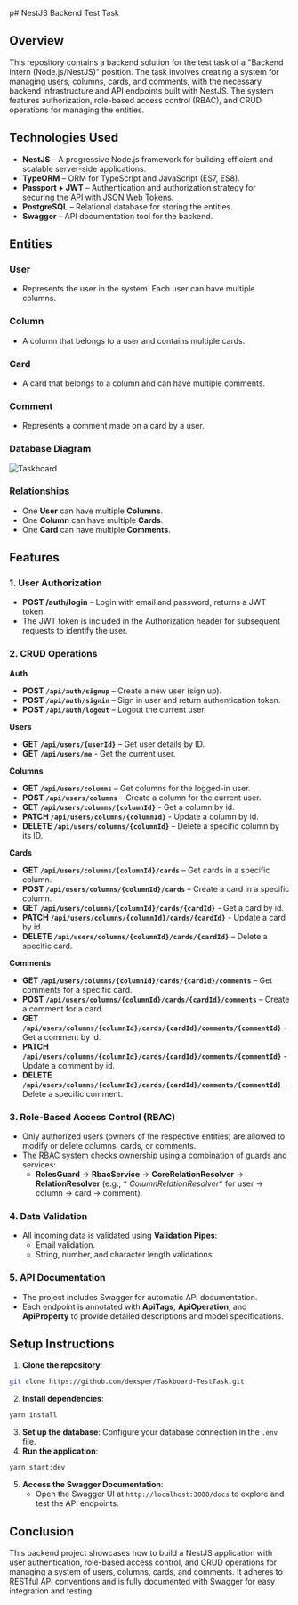 p# NestJS Backend Test Task

## Overview

This repository contains a backend solution for the test task of a "Backend Intern (Node.js/NestJS)" position. The task
involves creating a system for managing users, columns, cards, and comments, with the necessary backend infrastructure
and API endpoints built with NestJS. The system features authorization, role-based access control (RBAC), and CRUD
operations for managing the entities.

## Technologies Used

- **NestJS** – A progressive Node.js framework for building efficient and scalable server-side applications.
- **TypeORM** – ORM for TypeScript and JavaScript (ES7, ES8).
- **Passport + JWT** – Authentication and authorization strategy for securing the API with JSON Web Tokens.
- **PostgreSQL** – Relational database for storing the entities.
- **Swagger** – API documentation tool for the backend.

## Entities

### User

- Represents the user in the system. Each user can have multiple columns.

### Column

- A column that belongs to a user and contains multiple cards.

### Card

- A card that belongs to a column and can have multiple comments.

### Comment

- Represents a comment made on a card by a user.

### Database Diagram
![Taskboard](https://github.com/user-attachments/assets/c4e634a2-e98a-46d7-988f-43223a84f4a0)

### Relationships

- One **User** can have multiple **Columns**.
- One **Column** can have multiple **Cards**.
- One **Card** can have multiple **Comments**.

## Features

### 1. User Authorization

- **POST /auth/login** – Login with email and password, returns a JWT token.
- The JWT token is included in the Authorization header for subsequent requests to identify the user.

### 2. CRUD Operations

**Auth**

*   **POST `/api/auth/signup`** – Create a new user (sign up).
*   **POST `/api/auth/signin`** – Sign in user and return authentication token.
*   **POST `/api/auth/logout`** – Logout the current user.

**Users**

*   **GET `/api/users/{userId}`** – Get user details by ID.
*   **GET `/api/users/me`** - Get the current user.

**Columns**

*   **GET `/api/users/columns`** – Get columns for the logged-in user.
*   **POST `/api/users/columns`** – Create a column for the current user.
*   **GET `/api/users/columns/{columnId}`** - Get a column by id.
*   **PATCH `/api/users/columns/{columnId}`** - Update a column by id.
*   **DELETE `/api/users/columns/{columnId}`** – Delete a specific column by its ID.

**Cards**

*   **GET `/api/users/columns/{columnId}/cards`** – Get cards in a specific column.
*   **POST `/api/users/columns/{columnId}/cards`** – Create a card in a specific column.
*   **GET `/api/users/columns/{columnId}/cards/{cardId}`** - Get a card by id.
*   **PATCH `/api/users/columns/{columnId}/cards/{cardId}`** - Update a card by id.
*   **DELETE `/api/users/columns/{columnId}/cards/{cardId}`** – Delete a specific card.

**Comments**

*   **GET `/api/users/columns/{columnId}/cards/{cardId}/comments`** – Get comments for a specific card.
*  **POST `/api/users/columns/{columnId}/cards/{cardId}/comments`** – Create a comment for a card.
*   **GET `/api/users/columns/{columnId}/cards/{cardId}/comments/{commentId}`** - Get a comment by id.
*   **PATCH `/api/users/columns/{columnId}/cards/{cardId}/comments/{commentId}`** - Update a comment by id.
*   **DELETE `/api/users/columns/{columnId}/cards/{cardId}/comments/{commentId}`** – Delete a specific comment.

### 3. Role-Based Access Control (RBAC)

- Only authorized users (owners of the respective entities) are allowed to modify or delete columns, cards, or comments.
- The RBAC system checks ownership using a combination of guards and services:
    - **RolesGuard** -> **RbacService** -> **CoreRelationResolver** -> **<Entity>RelationResolver** (e.g., *
      *ColumnRelationResolver** for user → column → card → comment).

### 4. Data Validation

- All incoming data is validated using **Validation Pipes**:
    - Email validation.
    - String, number, and character length validations.

### 5. API Documentation

- The project includes Swagger for automatic API documentation.
- Each endpoint is annotated with **ApiTags**, **ApiOperation**, and **ApiProperty** to provide detailed descriptions
  and model specifications.

## Setup Instructions

1. **Clone the repository**:

```bash
git clone https://github.com/dexsper/Taskboard-TestTask.git
```

2. **Install dependencies**:

```bash
yarn install
```

3. **Set up the database**:  Configure your database connection in the `.env` file.
4. **Run the application**:

```bash
yarn start:dev
```

5. **Access the Swagger Documentation**:
    - Open the Swagger UI at `http://localhost:3000/docs` to explore and test the API endpoints.

## Conclusion

This backend project showcases how to build a NestJS application with user authentication, role-based access control,
and CRUD operations for managing a system of users, columns, cards, and comments. It adheres to RESTful API conventions
and is fully documented with Swagger for easy integration and testing.

